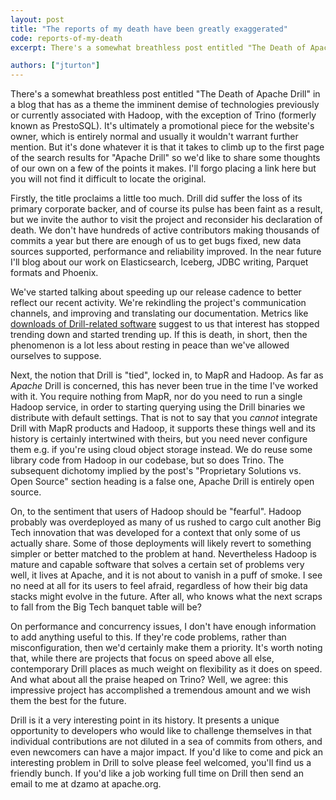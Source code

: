 ```yaml
---
layout: post
title: "The reports of my death have been greatly exaggerated"
code: reports-of-my-death
excerpt: There's a somewhat breathless post entitled "The Death of Apache Drill" in a blog that has as a theme the imminent demise of technologies previously or currently associated with Hadoop, with the exception Trino (formerly known as PrestoSQL).

authors: ["jturton"]
---
```


There's a somewhat breathless post entitled "The Death of Apache Drill" in a blog that has as a theme the imminent demise of technologies previously or currently associated with Hadoop, with the exception of Trino (formerly known as PrestoSQL).  It's ultimately a promotional piece for the website's owner, which is entirely normal and usually it wouldn't warrant further mention.  But it's done whatever it is that it takes to climb up to the first page of the search results for "Apache Drill" so we'd like to share some thoughts of our own on a few of the points it makes.  I'll forgo placing a link here but you will not find it difficult to locate the original.

Firstly, the title proclaims a little too much.  Drill did suffer the loss of its primary corporate backer, and of course its pulse has been faint as a result, but we invite the author to visit the project and reconsider his declaration of death.   We don't have hundreds of active contributors making thousands of commits a year but there are enough of us to get bugs fixed, new data sources supported, performance and reliability improved.  In the near future I'll blog about our work on Elasticsearch, Iceberg, JDBC writing, Parquet formats and Phoenix.

We've started talking about speeding up our release cadence to better reflect our recent activity.  We're rekindling the project's communication channels, and improving and translating our documentation.  Metrics like [downloads of Drill-related software](https://pepy.tech/project/sqlalchemy-drill) suggest to us that interest has stopped trending down and started trending up.  If this is death, in short, then the phenomenon is a lot less about resting in peace than we've allowed ourselves to suppose.

Next, the notion that Drill is "tied", locked in, to MapR and Hadoop.  As far as _Apache_ Drill is concerned, this has never been true in the time I've worked with it.  You require nothing from MapR, nor do you need to run a single Hadoop service, in order to starting querying using the Drill binaries we distribute with default settings.  That is not to say that you _cannot_ integrate Drill with MapR products and Hadoop, it supports these things well and its history is certainly intertwined with theirs, but you need never configure them e.g. if you're using cloud object storage instead.  We do reuse some library code from Hadoop in our codebase, but so does Trino.  The subsequent dichotomy implied by the post's "Proprietary Solutions vs. Open Source" section heading is a false one, Apache Drill is entirely open source.

On, to the sentiment that users of Hadoop should be "fearful".  Hadoop probably was overdeployed as many of us rushed to cargo cult another Big Tech innovation that was developed for a context that only some of us actually share.  Some of those deployments will likely revert to something simpler or better matched to the problem at hand.  Nevertheless Hadoop is mature and capable software that solves a certain set of problems very well, it lives at Apache, and it is not about to vanish in a puff of smoke.  I see no need at all for its users to feel afraid, regardless of how their big data stacks might evolve in the future.  After all, who knows what the next scraps to fall from the Big Tech banquet table will be?

On performance and concurrency issues, I don't have enough information to add anything useful to this.  If they're code problems, rather than misconfiguration, then we'd certainly make them a priority.  It's worth noting that, while there are projects that focus on speed above all else, contemporary Drill places as much weight on flexibility as it does on speed.   And what about all the praise heaped on Trino?  Well, we agree: this impressive project has accomplished a tremendous amount and we wish them the best for the future.

Drill is it a very interesting point in its history.  It presents a unique opportunity to developers who would like to challenge themselves in that individual contributions are not diluted in a sea of commits from others, and even newcomers can have a major impact.  If you'd like to come and pick an interesting problem in Drill to solve please feel welcomed, you'll find us a friendly bunch.  If you'd like a job working full time on Drill then send an email to me at dzamo at apache.org.
